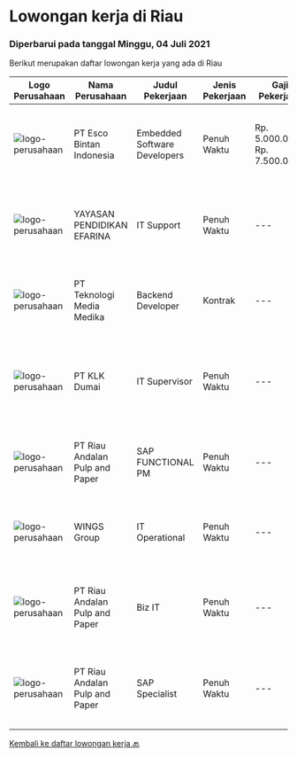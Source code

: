
  # Lowongan kerja di Riau

  ### Diperbarui pada tanggal Minggu, 04 Juli 2021

  Berikut merupakan daftar lowongan kerja yang ada di Riau

  |Logo Perusahaan | Nama Perusahaan | Judul Pekerjaan | Jenis Pekerjaan | Gaji Pekerjaan | Lokasi | Deskripsi | Tanggal diunggah | Pranala |
  | -------------- | --------------- | --------------- | --------- | --------- | -------------- | ------- | ----------- | ----------- |
  |![logo-perusahaan](https://image-service-cdn.seek.com.au/d7d3be70a701514214ce2eb78cd153e22cc97501/ee4dce1061f3f616224767ad58cb2fc751b8d2dc)|PT Esco Bintan Indonesia|Embedded Software Developers|Penuh Waktu|Rp. 5.000.000-Rp. 7.500.000|Bintan|Responsibilities Design and develop embedded software for microprocessor-based medical products. Support project initiatives collaborating with the...|Sabtu, 03 Juli 2021|https://www.jobstreet.co.id/id/job/embedded-software-developers-3564400?token=0~202022ea-2fef-4092-8f41-6ecb0a61bf43&sectionRank=1&jobId=jobstreet-id-job-3564400|
|![logo-perusahaan](https://image-service-cdn.seek.com.au/6c0c2fa6729aabc4558c9240d886ab14573bb555/ee4dce1061f3f616224767ad58cb2fc751b8d2dc)|YAYASAN PENDIDIKAN EFARINA|IT Support|Penuh Waktu|---|Sumatera Utara|Deskripsi Pekerjaan·        Penempatan di Sumatera Utara dan Riau ( Berastagi, Saribudolok dan Pangkalan Kerinci)·        Mendapatkan fasilitas Mess...|Selasa, 29 Juni 2021|https://www.jobstreet.co.id/id/job/it-support-3568328?token=0~202022ea-2fef-4092-8f41-6ecb0a61bf43&sectionRank=2&jobId=jobstreet-id-job-3568328|
|![logo-perusahaan](https://image-service-cdn.seek.com.au/693e277442a7279322b3a21765b4c571aafeead9/ee4dce1061f3f616224767ad58cb2fc751b8d2dc)|PT Teknologi Media Medika|Backend Developer|Kontrak|---|Riau|Responsibilities: Participate in the entire application lifecycle, focusing on coding and debugging Write clean code to develop functional web...|Jumat, 25 Juni 2021|https://www.jobstreet.co.id/id/job/backend-developer-3565439?token=0~202022ea-2fef-4092-8f41-6ecb0a61bf43&sectionRank=3&jobId=jobstreet-id-job-3565439|
|![logo-perusahaan](https://image-service-cdn.seek.com.au/671976d91b7e057d78071ef13ce1d70f170a979c/ee4dce1061f3f616224767ad58cb2fc751b8d2dc)|PT KLK Dumai|IT Supervisor|Penuh Waktu|---|Dumai|TUGAS DAN TANGGUNGJAWAB Membantu instalasi dan pemeliharaan NAS server, File server, Primary Domain Server/DHCP, Backup Domain Server dan Cloud Server...|Kamis, 24 Juni 2021|https://www.jobstreet.co.id/id/job/it-supervisor-3565071?token=0~202022ea-2fef-4092-8f41-6ecb0a61bf43&sectionRank=4&jobId=jobstreet-id-job-3565071|
|![logo-perusahaan](https://image-service-cdn.seek.com.au/1cbc2bb2833016eb89f4c08435ee8e7db8e43f63/ee4dce1061f3f616224767ad58cb2fc751b8d2dc)|PT Riau Andalan Pulp and Paper|SAP FUNCTIONAL PM|Penuh Waktu|---|Pekanbaru|This position will be the administrator of our SAP PM module. It will provides our organization an integrated maintenance activities data, closely...|Jumat, 18 Juni 2021|https://www.jobstreet.co.id/id/job/sap-functional-pm-3560043?token=0~202022ea-2fef-4092-8f41-6ecb0a61bf43&sectionRank=5&jobId=jobstreet-id-job-3560043|
|![logo-perusahaan](https://image-service-cdn.seek.com.au/138dbc9a784a2fd52dce556bcdfc9ce524875019/ee4dce1061f3f616224767ad58cb2fc751b8d2dc)|WINGS Group|IT Operational|Penuh Waktu|---|Aceh|Uraian pekerjaan: Menganalisa hardware dan software yang dibutuhkan di Distribution Center Melakukan troubleshoot hardware dan software di...|Senin, 07 Juni 2021|https://www.jobstreet.co.id/id/job/it-operational-3548315?token=0~202022ea-2fef-4092-8f41-6ecb0a61bf43&sectionRank=6&jobId=jobstreet-id-job-3548315|
|![logo-perusahaan](https://image-service-cdn.seek.com.au/1cbc2bb2833016eb89f4c08435ee8e7db8e43f63/ee4dce1061f3f616224767ad58cb2fc751b8d2dc)|PT Riau Andalan Pulp and Paper|Biz IT|Penuh Waktu|---|Pekanbaru|Having 5 years experience as programmer Having experience work at IT Consultant advance with Java, C++, Oracle willing be placed in Pangkalan Kerinci...|Rabu, 09 Juni 2021|https://www.jobstreet.co.id/id/job/biz-it-3552196?token=0~202022ea-2fef-4092-8f41-6ecb0a61bf43&sectionRank=7&jobId=jobstreet-id-job-3552196|
|![logo-perusahaan](https://image-service-cdn.seek.com.au/1cbc2bb2833016eb89f4c08435ee8e7db8e43f63/ee4dce1061f3f616224767ad58cb2fc751b8d2dc)|PT Riau Andalan Pulp and Paper|SAP Specialist|Penuh Waktu|---|Pekanbaru|SAP SD consultant with experience minimum 2 cycle End to End (E2E) project implementation or PP &amp; QM consultant with experience minimum 2 cycle...|Rabu, 09 Juni 2021|https://www.jobstreet.co.id/id/job/sap-specialist-3552182?token=0~202022ea-2fef-4092-8f41-6ecb0a61bf43&sectionRank=8&jobId=jobstreet-id-job-3552182|


  [Kembali ke daftar lowongan kerja 🔙](../README.md#daftar-lowongan-kerja)
  